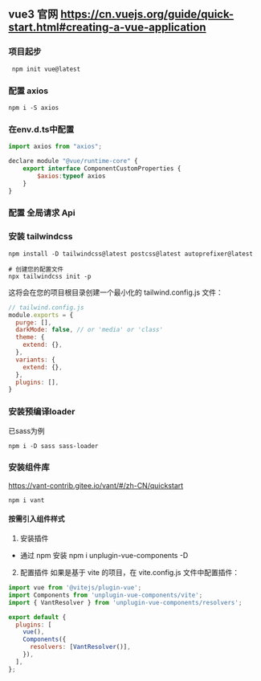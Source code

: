 ## vue3 官网 https://cn.vuejs.org/guide/quick-start.html#creating-a-vue-application
### 项目起步
```shell
 npm init vue@latest
```
### 配置 axios
```shell
npm i -S axios
```
### 在env.d.ts中配置
```js
import axios from "axios";

declare module "@vue/runtime-core" {
    export interface ComponentCustomProperties {
        $axios:typeof axios
    }
}
```
### 配置 全局请求 Api

### 安装 tailwindcss
```shell
npm install -D tailwindcss@latest postcss@latest autoprefixer@latest

# 创建您的配置文件
npx tailwindcss init -p
```
这将会在您的项目根目录创建一个最小化的 tailwind.config.js 文件：
```js
// tailwind.config.js
module.exports = {
  purge: [],
  darkMode: false, // or 'media' or 'class'
  theme: {
    extend: {},
  },
  variants: {
    extend: {},
  },
  plugins: [],
}
```



### 安装预编译loader
已sass为例
```shell
npm i -D sass sass-loader
```

### 安装组件库
https://vant-contrib.gitee.io/vant/#/zh-CN/quickstart
```shell
npm i vant
```
#### 按需引入组件样式
1. 安装插件
- 通过 npm 安装
npm i unplugin-vue-components -D

2. 配置插件
如果是基于 vite 的项目，在 vite.config.js 文件中配置插件：
```js
import vue from '@vitejs/plugin-vue';
import Components from 'unplugin-vue-components/vite';
import { VantResolver } from 'unplugin-vue-components/resolvers';

export default {
  plugins: [
    vue(),
    Components({
      resolvers: [VantResolver()],
    }),
  ],
};
```
